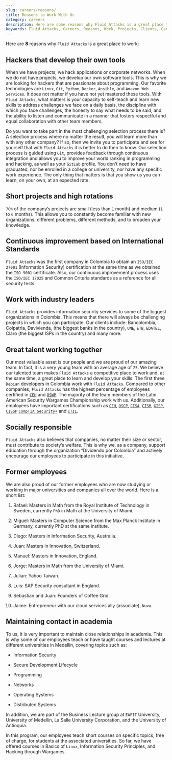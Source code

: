 ```yaml
---
slug: careers/reasons/
title: Reasons to Work With Us
category: careers
description: Here are some reasons why Fluid Attacks is a great place to work.
keywords: Fluid Attacks, Careers, Reasons, Work, Projects, Clients, Candidates, Jobs, Pentester, Ethical Hacker
---
```


Here are **8** reasons why `Fluid Attacks` is a great place to work:

## Hackers that develop their own tools

When we have projects, we hack applications or corporate networks. When
we do not have projects, we develop our own software tools. This is why
we are looking for hackers that are passionate about programming. Our
favorite technologies are `Linux`, `Git`, `Python`, `Docker`, `Ansible`,
and `Amazon Web Services`. It does not matter if you have not yet
mastered these tools. With `Fluid Attacks`, what matters is your
capacity to self-teach and learn new skills to address challenges we
face on a daily basis, the discipline with which you face challenges,
the honesty to say what needs to be said, and the ability to listen and
communicate in a manner that fosters respectful and equal collaboration
with other team members.

Do you want to take part in the most challenging selection process there
is? A selection process where no matter the result, you will learn more
than with any other company? If so, then we invite you to participate
and see for yourself that with `Fluid Attacks` it is better to do then
to know. Our selection process is guided using `Git`, provides feedback
through continuous integration and allows you to improve your world
ranking in programming and hacking, as well as your `GitLab` profile.
You don’t need to have graduated, nor be enrolled in a college or
university, nor have any specific work experience. The only thing that
matters is that you show us you can learn, on your own, at an expected
rate.

## Short projects and high rotations

`70%` of the company’s projects are small (less than `1` month) and
medium (`1` to `6` months). This allows you to constantly become
familiar with new organizations, different problems, different methods,
and to broaden your knowledge.

## Continuous improvement based on International Standards

`Fluid Attacks` was the first company in Colombia to obtain an
`ISO/IEC 27001` (Information Security) certification at the same time as
we obtained the `ISO 9001` certificate. Also, our continuous improvement
process uses the `ISO/IEC 17025` and Common Criteria standards as a
reference for all security tests.

## Work with industry leaders

`Fluid Attacks` provides information security services to some of the
biggest organizations in Colombia. This means that there will always be
challenging projects in which you can participate. Our clients include:
Bancolombia, Colpatria, Davivienda, (the biggest banks in the country),
`UNE`, `ETB`, `EDATEL`, Claro (the biggest ISPs in the country) and many
more.

## Great talent working together

Our most valuable asset is our people and we are proud of our amazing
team. In fact, it is a very young team with an average age of `25`. We
believe our talented team makes `Fluid Attacks` a competitive place to
work and, at the same time, a great place to learn and develop your
skills. The first three `Debian` developers in Colombia work with `Fluid
Attacks`. Compared to other companies, `Fluid Attacks` has the highest
percentage of employees certified in
[`CEH`](../../about-us/certifications/#certified-ethical-hacker-\(ceh\))
and
[`OSWP`](../../about-us/certifications/#offensive-security-wireless-professional-\(oswp\)).
The majority of the team members of the Latin American Security Wargames
Championship work with us. Additionally, our employees have important
certifications such as
[`CEH`](../../about-us/certifications/#certified-ethical-hacker-\(ceh\)),
[`OSCP`](../../about-us/certifications/#offensive-security-certified-professional-\(oscp\)),
[`CISA`](../../about-us/certifications/#certified-information-systems-auditor-\(cisa\)),
[`CISM`](../../about-us/certifications/#certified-information-security-manager-\(cism\)),
[`GISP`](../../about-us/certifications/#giac-information-security-professional-\(gisp\)),
[`CISSP`](../../about-us/certifications/#certified-information-systems-security-professional-\(cissp\))
[`CompTIA Security+`](../../about-us/certifications/#comptia-security+)
and
[`ITIL`](../../about-us/certifications/#information-technology-infrastructure-library-certification-\(itil\)).

## Socially responsible

`Fluid Attacks` also believes that companies, no matter their size or
sector, must contribute to society’s welfare. This is why we, as a
company, support education through the organization “Dividendo por
Colombia” and actively encourage our employees to participate in this
initiative.

## Former employees

We are also proud of our former employees who are now studying or
working in major universities and companies all over the world. Here is
a short list:

1.  Rafael: Masters in Math from the Royal Institute of Technology in
    Sweden, currently `PhD` in Math at the University of Miami.

2.  Miguel: Masters in Computer Science from the Max Planck Institute in
    Germany, currently PhD at the same institute.

3.  Diego: Masters in Information Security, Australia.

4.  Juan: Masters in Innovation, Switzerland.

5.  Manuel: Masters in Innovation, England.

6.  Jorge: Masters in Math from the University of Miami.

7.  Julian: Yahoo Taiwan.

8.  Luis: SAP Security consultant in England.

9.  Sebastian and Juan: Founders of Coffee Grid.

10. Jaime: Entrepreneur with our cloud services ally (associate),
    `Nuva`.

## Maintaining contact in academia

To us, it is very important to maintain close relationships in academia.
This is why some of our employees teach or have taught courses and
lectures at different universities in Medellin, covering topics such as:

  - Information Security

  - Secure Development Lifecycle

  - Programming

  - Networks

  - Operating Systems

  - Distributed Systems

In addition, we are part of the Business Lecture group at `EAFIT`
University, University of Medellin, La Salle University Corporation, and
the University of Antioquia.

In this program, our employees teach short courses on specific topics,
free of charge, for students at the associated universities. So far, we
have offered courses in Basics of `Linux`, Information Security
Principles, and Hacking through Wargames.
